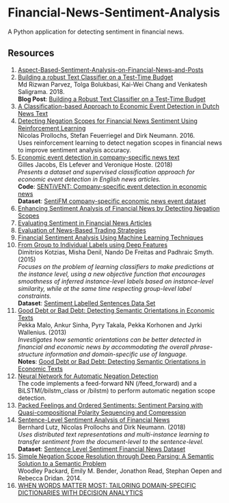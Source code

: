 # Financial-News-Sentiment-Analysis

A Python application for detecting sentiment in financial news.

## Resources

1. [Aspect-Based-Sentiment-Analysis-on-Financial-News-and-Posts](https://github.com/simra-shahid/Aspect-Based-Sentiment-Analysis-on-Financial-News-and-Posts)
2. [Building a robust Text Classifier on a Test-Time Budget](https://arxiv.org/pdf/1808.08270.pdf)
   <br/>Md Rizwan Parvez, Tolga Bolukbasi, Kai-Wei Chang and Venkatesh Saligrama. 2018.
   <br>**Blog Post**: [Building a Robust Text Classifier on a Test-Time Budget](https://www.groundai.com/project/building-a-robust-text-classifier-on-a-test-time-budget/)
3. [A Classification-based Approach to Economic Event Detection
in Dutch News Text]()
2. [Detecting Negation Scopes for Financial News Sentiment Using Reinforcement
Learning](https://www.researchgate.net/profile/Nicolas_Proellochs/publication/300410797_Detecting_Negation_Scopes_for_Financial_News_Sentiment_Using_Reinforcement_Learning/links/5b683ba545851584787f28f0/Detecting-Negation-Scopes-for-Financial-News-Sentiment-Using-Reinforcement-Learning.pdf?_sg%5B0%5D=WKrQdyfAiSI9J3OEh6_teHRmPKBe6yumFVR9PL7mGDWNKRj8qK4Ew3EVqjFp8_IOKvuBUBH2X0DLj2l3b-q_Qg.oBJTY8Kml-IVu4mBKmmZWKb5EESMGt5GyISlEWLlisNThP2p6OXwcwRUqo3rK3LEgjZQ_OGaDMauV-wCRF-Y6g&_sg%5B1%5D=x1R00Dysaa2M1vHn3DTpJzLXpNrP2n5OOfYgl4EYHFtZn6JvSFf-0bk_7niwTFlkfQAE8fQo0Vzn3GCqcig3koQmsq78xhwQefcm1FSgRkIp.oBJTY8Kml-IVu4mBKmmZWKb5EESMGt5GyISlEWLlisNThP2p6OXwcwRUqo3rK3LEgjZQ_OGaDMauV-wCRF-Y6g&_iepl=)
<br/>Nicolas Prollochs, Stefan Feuerriegel and Dirk Neumann. 2016.
<br/>Uses reinforcement learning to detect negation scopes in financial news to improve sentiment analysis accuracy.
4. [Economic event detection in company-specific news text](https://biblio.ugent.be/publication/8570479/file/8573942.pdf)<br/>Gilles Jacobs, Els Lefever and Veronique Hoste. (2018)
<br/>*Presents a dataset and supervised classification approach for economic event detection in English news articles.*
<br/>**Code**: [SENTiVENT: Company-specific event detection in economic news](https://github.com/GillesJ/sentivent-economic-event-detection)
<br/>**Dataset**: [SentiFM company-specific economic news event dataset](https://osf.io/enu2k/)
5. [Enhancing Sentiment Analysis of Financial News by Detecting Negation Scopes](https://dl.acm.org/citation.cfm?id=2761494)
6. [Evaluating Sentiment in Financial News Articles](http://citeseerx.ist.psu.edu/viewdoc/download?doi=10.1.1.457.6544&rep=rep1&type=pdf)
7. [Evaluation of News-Based Trading Strategies](https://pdfs.semanticscholar.org/2f42/da35a94692197c43f76acdc134b46698bc6c.pdf?_ga=2.147591927.1717128319.1551212256-746113903.1548417744)
8. [Financial Sentiment Analysis Using Machine Learning Techniques](https://pdfs.semanticscholar.org/100f/ef8fb36d71b096a57d9f463b3ad11c86930e.pdf)
11. [From Group to Individual Labels using Deep Features](http://mdenil.com/media/papers/2015-deep-multi-instance-learning.pdf)
<br/>Dimitrios Kotzias, Misha Denil, Nando De Freitas and Padhraic Smyth. (2015)
<br/>*Focuses on the problem of learning classifiers to make predictions at the instance level, using a new objective function that encourages smoothness of inferred instance-level labels based on instance-level similarity, while at the same time respecting group-level label constraints.*
<br/>**Dataset**: [Sentiment Labelled Sentences Data Set](https://archive.ics.uci.edu/ml/datasets/Sentiment+Labelled+Sentences)
9. [Good Debt or Bad Debt: Detecting Semantic Orientations in Economic Texts](https://arxiv.org/abs/1307.5336)
   <br/>Pekka Malo, Ankur Sinha, Pyry Takala, Pekka Korhonen and Jyrki Wallenius. (2013)
   <br/> *Investigates how semantic orientations can be better detected in financial and economic news by accommodating the overall phrase-structure information and domain-specific use of language.*
   <br/> **Notes**: [Good Debt or Bad Debt: Detecting Semantic Orientations in Economic Texts](https://github.com/bobflagg/Financial-News-Sentiment-Analysis/blob/master/notes/Good-Debt-or-Bad-Debt-Detecting-Semantic-Orientations-in-Economic-Texts.txt)
9. [Neural Network for Automatic Negation Detection](https://github.com/ffancellu/NegNN)
<br/>The code implements a feed-forward NN (/feed_forward) and a BiLSTM(/bilstm_class or /bilstm) to perform automatic negation scope detection.
9. [Packed Feelings and Ordered Sentiments: Sentiment Parsing with Quasi-compositional Polarity Sequencing and Compression](http://citeseerx.ist.psu.edu/viewdoc/download?doi=10.1.1.472.3616&rep=rep1&type=pdf)
10. [Sentence-Level Sentiment Analysis of Financial News](https://arxiv.org/pdf/1901.00400.pdf)<br/>
Bernhard Lutz, Nicolas Prollochs and Dirk Neumann. (2018)<br/>
*Uses distributed text representations and multi-instance learning to transfer sentiment from the document-level to the sentence-level.*<br/>
**Dataset**: [Sentence Level Sentiment Financial News Dataset](https://github.com/InformationSystemsFreiburg/SentenceLevelSentimentFinancialNews)
11. [Simple Negation Scope Resolution through Deep Parsing: A Semantic Solution to a Semantic Problem](https://aclweb.org/anthology/P/P14/P14-1007.pdf)
    <br/>Woodley Packard, Emily M. Bender, Jonathon Read, Stephan Oepen and Rebecca Dridan. 2014.
12. [WHEN WORDS MATTER MOST: TAILORING DOMAIN-SPECIFIC DICTIONARIES WITH DECISION ANALYTICS](http://www.fox.temple.edu/conferences/cist/papers/Session%205B/CIST_2015_5B_3.pdf)
